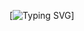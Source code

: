 [![Typing SVG](https://readme-typing-svg.demolab.com?font=Fira+Code&pause=1000&color=00F716&background=000000&center=true&multiline=true&random=false&width=435&height=80&lines=Hello%2C+world!+I'm+danlacho.;+++++++%5Bdeveloper%F0%9F%A7%91%E2%80%8D%F0%9F%92%BB%5D;%3E%3A3)]
